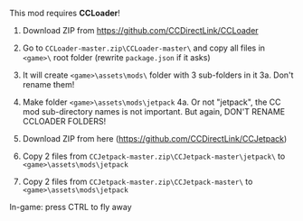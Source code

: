 This mod requires **CCLoader**!
1. Download ZIP from https://github.com/CCDirectLink/CCLoader
2. Go to `CCLoader-master.zip\CCLoader-master\` and copy all files in `<game>\` root folder (rewrite `package.json` if it asks)
3. It will create `<game>\assets\mods\` folder with 3 sub-folders in it
3a. Don't rename them!

4. Make folder `<game>\assets\mods\jetpack`
4a. Or not "jetpack", the CC mod sub-directory names is not important. But again, DON'T RENAME CCLOADER FOLDERS!
5. Download ZIP from here (https://github.com/CCDirectLink/CCJetpack)
6. Copy 2 files from `CCJetpack-master.zip\CCJetpack-master\jetpack\` to `<game>\assets\mods\jetpack`
7. Copy 2 files from `CCJetpack-master.zip\CCJetpack-master\` to `<game>\assets\mods\jetpack`

In-game: press CTRL to fly away

